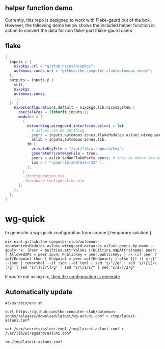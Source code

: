 
## helper function demo
Currently, this repo is designed to work with Flake-gaurd out of the box. However, the following demo below shows the included helper function in action to convert the data for non flake-part Flake-gaurd users.

## flake
```nix
{
  inputs = {
    nixpkgs.url = "github:nixos/nixpkgs";
    automous-zones.url = "github:the-computer-club/automous-zones";
  };
  outputs = inputs @ {
    self,
    nixpkgs,
    automous-zones,
    ...
  }: {
    nixosConfigurations.default = nixpkgs.lib.nixosSystem {
      specialArgs = {inherit inputs;};
      modules = [
        {
          networking.wireguard.interfaces.asluni = let
            # asluni can be anything.
            peers = inputs.automous-zones.flakeModules.asluni.wireguard.networks.asluni.peers.by-name;
            aslib = inputs.automous-zones.lib;
          in {
            privateKeyFile = "/var/lib/wireguard/key";
            generatePrivateKeyFile = true;
            peers = aslib.toNonFlakeParts peers; # this is where the magic happens
            ips = [ "<your-ip-address>/32" ];
          };
        }
        ./configuration.nix
        ./hardware-configuration.nix
      ];
    };
  };
}
```


# wg-quick

to generate a wg-quick configuration from source [ temporary solution ]
```
nix eval github:the-computer-club/automous-zones#nixosModules.asluni.wireguard.networks.asluni.peers.by-name --apply "x: {Peer = builtins.attrValues ((builtins.mapAttrs(name: peer: { AllowedIPs = peer.ipv4; PublicKey = peer.publicKey; } // (if peer ? selfEndpoint then { Endpoint = peer.selfEndpoint; } else {}) )) x);}" --json | remarshal --if json --of toml | sed 's/"//g' | sed 's/\[\[/\[/g' | sed 's/\]\]/\]/g' | sed "s/\[1/1/" | sed "s/2\]/2/g"
```


if you're not using nix, [then the configuration is generate](https://github.com/the-computer-club/automous-zones/releases/download/latest/wg-asluni.conf)


## Automatically update
```
#!/usr/bin/env sh

curl https://github.com/the-computer-club/automous-zones/releases/download/latest/wg-asluni.conf > /tmp/latest-asluni.conf

cat /var/secrets/asluni.tmpl /tmp/latest-asluni.conf > /var/lib/wireguard/asluni.conf

rm /tmp/latest-asluni.conf
```



